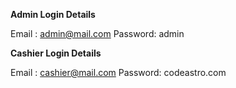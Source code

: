 **Admin Login Details**

Email	: admin@mail.com
Password: admin

**Cashier Login Details**

Email	: cashier@mail.com
Password: codeastro.com


